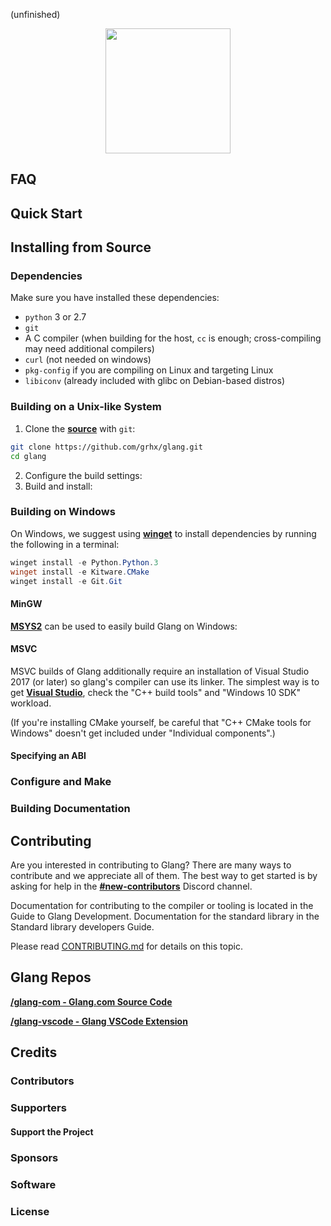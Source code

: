 (unfinished)

<div align="center">

<img width=200 src="https://www.pngkey.com/png/full/177-1779903_g-logo-g-logo-png.png" />
	
</div>

## FAQ

## Quick Start

## Installing from Source

### Dependencies
Make sure you have installed these dependencies:
- `python` 3 or 2.7
- `git`
- A C compiler (when building for the host, `cc` is enough; cross-compiling may need additional compilers)
- `curl` (not needed on windows)
- `pkg-config` if you are compiling on Linux and targeting Linux
- `libiconv` (already included with glibc on Debian-based distros)

### Building on a Unix-like System
1. Clone the **[source]()** with `git`:
```sh
git clone https://github.com/grhx/glang.git
cd glang
```
2. Configure the build settings:
3. Build and install:

### Building on Windows
On Windows, we suggest using **[winget](https://github.com/microsoft/winget-cli)** to install dependencies by running the following in a terminal:
```powershell
winget install -e Python.Python.3
winget install -e Kitware.CMake
winget install -e Git.Git
```

#### MinGW
**[MSYS2](https://www.msys2.org/)** can be used to easily build Glang on Windows:

#### MSVC
MSVC builds of Glang additionally require an installation of Visual Studio 2017 (or later) so glang's compiler can use its linker. The simplest way is to get **[Visual Studio](https://visualstudio.microsoft.com/downloads/)**, check the "C++ build tools" and "Windows 10 SDK" workload.

(If you're installing CMake yourself, be careful that "C++ CMake tools for Windows" doesn't get included under "Individual components".)

#### Specifying an ABI

### Configure and Make

### Building Documentation

## Contributing
Are you interested in contributing to Glang? There are many ways to contribute and we appreciate all of them. The best way to get started is by asking for help in the **[#new-contributors]()** Discord channel.

Documentation for contributing to the compiler or tooling is located in the Guide to Glang Development. Documentation for the standard library in the Standard library developers Guide.

Please read [CONTRIBUTING.md](/CONTRIBUTING.md) for details on this topic.

## Glang Repos
**[/glang-com - Glang.com Source Code]()**

**[/glang-vscode - Glang VSCode Extension]()**

## Credits

### Contributors

### Supporters

#### Support the Project

### Sponsors

### Software

### License
